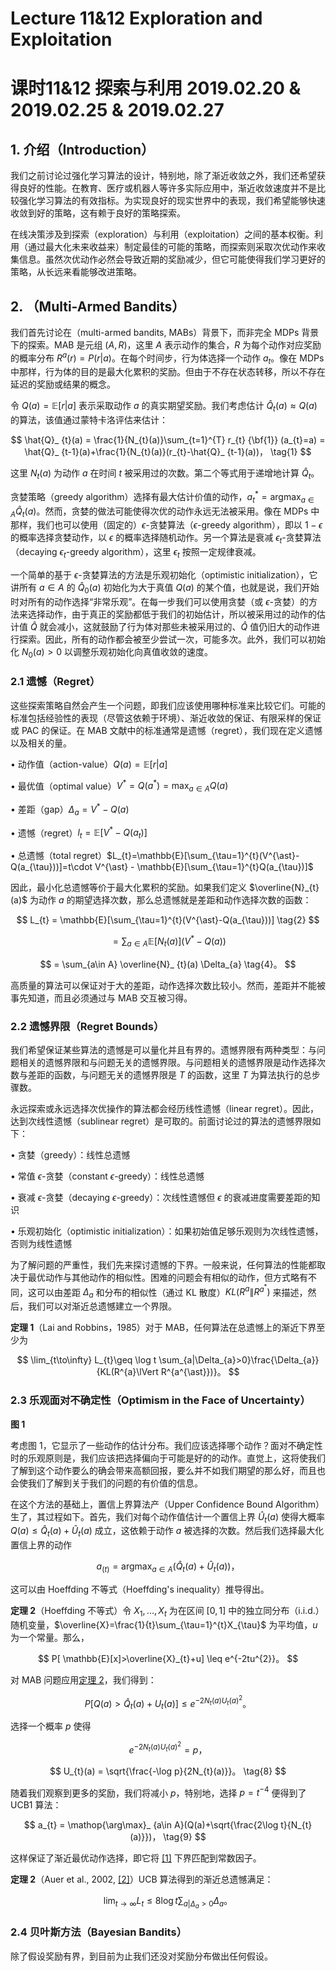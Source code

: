# Lecture 11&12 Exploration and Exploitation

# 课时11&12 探索与利用 2019.02.20 & 2019.02.25 & 2019.02.27

## 1. 介绍（Introduction）

我们之前讨论过强化学习算法的设计，特别地，除了渐近收敛之外，我们还希望获得良好的性能。在教育、医疗或机器人等许多实际应用中，渐近收敛速度并不是比较强化学习算法的有效指标。为实现良好的现实世界中的表现，我们希望能够快速收敛到好的策略，这有赖于良好的策略探索。

在线决策涉及到探索（exploration）与利用（exploitation）之间的基本权衡。利用（通过最大化未来收益来）制定最佳的可能的策略，而探索则采取次优动作来收集信息。虽然次优动作必然会导致近期的奖励减少，但它可能使得我们学习更好的策略，从长远来看能够改进策略。

## 2. （Multi-Armed Bandits）

我们首先讨论在（multi-armed bandits, MABs）背景下，而非完全 MDPs 背景下的探索。MAB 是元组 $(A,R)$，这里 $A$ 表示动作的集合，$R$ 为每个动作对应奖励的概率分布 $R^{a}(r)=P(r|a)$。在每个时间步，行为体选择一个动作 $a_{t}$。像在 MDPs 中那样，行为体的目的是最大化累积的奖励。但由于不存在状态转移，所以不存在延迟的奖励或结果的概念。

令 $Q(a)=\mathbb{E}[r|a]$ 表示采取动作 $a$ 的真实期望奖励。我们考虑估计 $\hat{Q}_{t}(a)\approx Q(a)$ 的算法，该值通过蒙特卡洛评估来估计：

$$
\hat{Q}_ {t}(a) = \frac{1}{N_{t}(a)}\sum_{t=1}^{T} r_{t} {\bf{1}} (a_{t}=a) = \hat{Q}_ {t-1}(a)+\frac{1}{N_{t}(a)}(r_{t}-\hat{Q}_ {t-1}(a))，
\tag{1}
$$

这里 $N_{t}(a)$ 为动作 $a$ 在时间 $t$ 被采用过的次数。第二个等式用于递增地计算 $\hat{Q}_{t}$。

贪婪策略（greedy algorithm）选择有最大估计价值的动作，$a_{t}^{\ast}=\mathop{\arg\max}_ {a\in A} \hat{Q}_ {t}(a)$。然而，贪婪的做法可能使得次优的动作永远无法被采用。像在 MDPs 中那样，我们也可以使用（固定的）$\epsilon$-贪婪算法（$\epsilon$-greedy algorithm），即以 $1-\epsilon$ 的概率选择贪婪动作，以 $\epsilon$ 的概率选择随机动作。另一个算法是衰减 $\epsilon_{t}$-贪婪算法（decaying $\epsilon_{t}$-greedy algorithm），这里 $\epsilon_{t}$ 按照一定规律衰减。

一个简单的基于 $\epsilon$-贪婪算法的方法是乐观初始化（optimistic initialization），它讲所有 $a\in A$ 的 $\hat{Q}_ {0}(a)$ 初始化为大于真值 $Q(a)$ 的某个值，也就是说，我们开始时对所有的动作选择“非常乐观”。在每一步我们可以使用贪婪（或 $\epsilon$-贪婪）的方法来选择动作，由于真正的奖励都低于我们的初始估计，所以被采用过的动作的估计值 $\hat{Q}$ 就会减小，这就鼓励了行为体对那些未被采用过的、$\hat{Q}$ 值仍旧大的动作进行探索。因此，所有的动作都会被至少尝试一次，可能多次。此外，我们可以初始化 $N_{0}(a)>0$ 以调整乐观初始化向真值收敛的速度。

### 2.1 遗憾（Regret）

这些探索策略自然会产生一个问题，即我们应该使用哪种标准来比较它们。可能的标准包括经验性的表现（尽管这依赖于环境）、渐近收敛的保证、有限采样的保证或 PAC 的保证。在 MAB 文献中的标准通常是遗憾（regret），我们现在定义遗憾以及相关的量。

$\bullet$ 动作值（action-value）$Q(a)=\mathbb{E}[r|a]$

$\bullet$ 最优值（optimal value）$V^{\ast}=Q(a^{\ast})=\mathop{\max}_{a\in A}Q(a)$

$\bullet$ 差距（gap）$\Delta_{a}=V^{\ast}-Q(a)$

$\bullet$ 遗憾（regret）$l_{t}=\mathbb{E}[V^{\ast}-Q(a_{t})]$

$\bullet$ 总遗憾（total regret）$L_{t}=\mathbb{E}[\sum_{\tau=1}^{t}(V^{\ast}-Q(a_{\tau}))]=t\cdot V^{\ast} - \mathbb{E}[\sum_{\tau=1}^{t}Q(a_{\tau})]$

因此，最小化总遗憾等价于最大化累积的奖励。如果我们定义 $\overline{N}_{t}(a)$ 为动作 $a$ 的期望选择次数，那么总遗憾就是差距和动作选择次数的函数：

$$
L_{t} = \mathbb{E}[\sum_{\tau=1}^{t}(V^{\ast}-Q(a_{\tau}))]
\tag{2}
$$

$$
= \sum_{a\in A} \mathbb{E}[N_{t}(a)] (V^{\ast}-Q(a))
\tag{3}
$$

$$
= \sum_{a\in A} \overline{N}_ {t}(a) \Delta_{a}
\tag{4}。
$$

高质量的算法可以保证对于大的差距，动作选择次数比较小。然而，差距并不能被事先知道，而且必须通过与 MAB 交互被习得。

### 2.2 遗憾界限（Regret Bounds）

我们希望保证某些算法的遗憾是可以量化并且有界的。遗憾界限有两种类型：与问题相关的遗憾界限和与问题无关的遗憾界限。与问题相关的遗憾界限是动作选择次数与差距的函数，与问题无关的遗憾界限是 $T$ 的函数，这里 $T$ 为算法执行的总步骤数。

永远探索或永远选择次优操作的算法都会经历线性遗憾（linear regret）。因此，达到次线性遗憾（sublinear regret）是可取的。前面讨论过的算法的遗憾界限如下：

$\bullet$ 贪婪（greedy）：线性总遗憾

$\bullet$ 常值 $\epsilon$-贪婪（constant $\epsilon$-greedy）：线性总遗憾

$\bullet$ 衰减 $\epsilon$-贪婪（decaying $\epsilon$-greedy）：次线性遗憾但 $\epsilon$ 的衰减进度需要差距的知识

$\bullet$ 乐观初始化（optimistic initialization）：如果初始值足够乐观则为次线性遗憾，否则为线性遗憾

为了解问题的严重性，我们先来探讨遗憾的下界。一般来说，任何算法的性能都取决于最优动作与其他动作的相似性。困难的问题会有相似的动作，但方式略有不同，这可以由差距 $\Delta_{a}$ 和分布的相似性（通过 KL 散度）$KL(R^{a}\lVert R^{a^{\ast}})$ 来描述，然后，我们可以对渐近总遗憾建立一个界限。

**定理 1**（Lai and Robbins，1985）对于 MAB，任何算法在总遗憾上的渐近下界至少为

$$
\lim_{t\to\infty} L_{t}\geq \log t \sum_{a|\Delta_{a}>0}\frac{\Delta_{a}}{KL(R^{a}\lVert R^{a^{\ast}})}。
$$

### 2.3 乐观面对不确定性（Optimism in the Face of Uncertainty）

**图 1**

考虑图 1，它显示了一些动作的估计分布。我们应该选择哪个动作？面对不确定性时的乐观原则是，我们应该把选择偏向于可能是好的的动作。直觉上，这将使我们了解到这个动作要么的确会带来高额回报，要么并不如我们期望的那么好，而且也会使我们了解到关于我们的问题的有价值的信息。

在这个方法的基础上，置信上界算法产（Upper Confidence Bound Algorithm）生了，其过程如下。首先，我们对每个动作值估计一个置信上界 $\hat{U}_ {t}(a)$ 使得大概率 $Q(a)\leq\hat{Q}_ {t}(a)+\hat{U}_ {t}(a)$ 成立，这依赖于动作 $a$ 被选择的次数。然后我们选择最大化置信上界的动作

$$
a_(t)=\mathop{\arg\max}_ {a\in A}(\hat{Q}_ {t}(a)+\hat{U}_ {t}(a))，
\tag{5}
$$

这可以由 Hoeffding 不等式（Hoeffding's inequality）推导得出。

<span id="thm2">**定理 2**</span>（Hoeffding 不等式）令 $X_{1},...,X_{t}$ 为在区间 $[0,1]$ 中的独立同分布（i.i.d.）随机变量，$\overline{X}=\frac{1}{t}\sum_{\tau=1}^{t}X_{\tau}$ 为平均值，$u$ 为一个常量。那么，

$$
P[ \mathbb{E}[x]>\overline{X}_{t}+u] \leq e^{-2tu^{2}}。
$$

对 MAB 问题应用[定理 2](#thm2)，我们得到：

$$
P[Q(a)>\hat{Q}_ {t}(a)+U_ {t}(a)] \leq e^{-2N_{t}(a)U_{t}(a)^{2}}。
\tag{6}
$$

选择一个概率 $p$ 使得

$$
e^{-2N_{t}(a)U_{t}(a)^{2}} = p，
\tag{7}
$$

$$
U_{t}(a) = \sqrt{\frac{-\log p}{2N_{t}(a)}}。
\tag{8}
$$

随着我们观察到更多的奖励，我们将减小 $p$，特别地，选择 $p=t^{-4}$ 便得到了 UCB1 算法：

$$
a_{t} = \mathop{\arg\max}_ {a\in A}(Q(a)+\sqrt{\frac{2\log t}{N_{t}(a)}})，
\tag{9}
$$

这样保证了渐近最优动作选择，即它将 [[1]](#ref1) 下界匹配到常数因子。

**定理 2**（Auer et al., 2002, [[2]](#ref2)）UCB 算法得到的渐近总遗憾满足：

$$
\lim_{t\to\infty} L_t \leq 8 \log t \sum_{a|\Delta_{a}>0}\Delta_{a}。
$$

### 2.4 贝叶斯方法（Bayesian Bandits）

除了假设奖励有界，到目前为止我们还没对奖励分布做出任何假设。